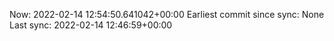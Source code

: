 Now: 2022-02-14 12:54:50.641042+00:00 Earliest commit since sync: None Last sync: 2022-02-14 12:46:59+00:00
